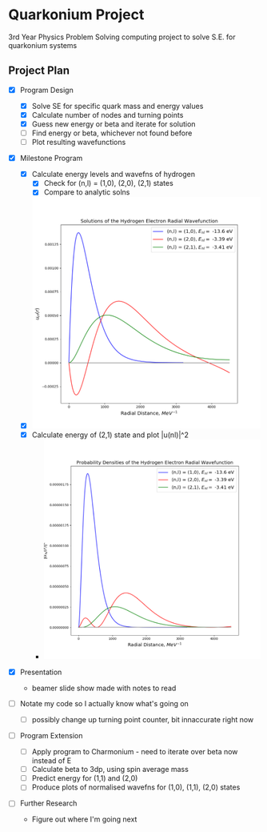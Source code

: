 # Quarkonium Project

3rd Year Physics Problem Solving computing project to solve S.E. for quarkonium systems

## Project Plan

- [x] Program Design
    - [x] Solve SE for specific quark mass and energy values
    - [x] Calculate number of nodes and turning points
    - [x] Guess new energy or beta and iterate for solution
    - [ ] Find energy or beta, whichever not found before
    - [ ] Plot resulting wavefunctions

- [x] Milestone Program
    - [x] Calculate energy levels and wavefns of hydrogen
        - [x] Check for (n,l) = (1,0), (2,0), (2,1) states
        - [x] Compare to analytic solns
    - [x] ![My solution](/images/Hydro.png "My solution")
    - [x] Calculate energy of (2,1) state and plot |u(nl)|^2
        - ![Plot](/images/probs.png "Energies on plot as well")

- [x] Presentation
    - beamer slide show made with notes to read

- [ ] Notate my code so I actually know what's going on
    - [ ] possibly change up turning point counter, bit innaccurate right now

- [ ] Program Extension
    - [ ] Apply program to Charmonium - need to iterate over beta now instead of E
    - [ ] Calculate beta to 3dp, using spin average mass
    - [ ] Predict energy for (1,1) and (2,0)
    - [ ] Produce plots of normalised wavefns for (1,0), (1,1), (2,0) states

- [ ] Further Research
    - Figure out where I'm going next

